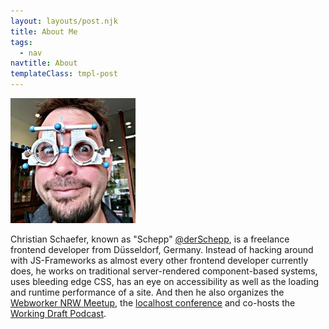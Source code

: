 ```yaml
---
layout: layouts/post.njk
title: About Me
tags:
  - nav
navtitle: About
templateClass: tmpl-post
---
```


![me with weird glasses on my head](/img/schepp-2019.jpg)

Christian Schaefer, known as "Schepp" [@derSchepp](https://twitter.com/derSchepp), is a freelance frontend developer from Düsseldorf, Germany. Instead of hacking around with JS-Frameworks as almost every other frontend developer currently does, he works on traditional server-rendered component-based systems, uses bleeding edge CSS, has an eye on accessibility as well as the loading and runtime performance of a site. And then he also organizes the [Webworker NRW Meetup](https://www.meetup.com/Webworker-NRW/), the [localhost conference](https://localhost.engineering/) and co-hosts the [Working Draft Podcast](https://workingdraft.de/).
